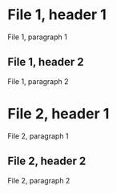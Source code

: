 # File 1, header 1

File 1, paragraph 1

## File 1, header 2

File 1, paragraph 2
# File 2, header 1

File 2, paragraph 1

## File 2, header 2

File 2, paragraph 2
